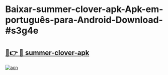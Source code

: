 # Baixar-summer-clover-apk-Apk-em-português​-para-Android-Download-#s3g4e

# <h2><a href="https://ainizakaria.my?title=summer-clover-apk&ref=24M">🔗👉 🔴 summer-clover-apk</a></h2>

[![acn](https://github.com/user-attachments/assets/0f9c940e-d8b0-45ae-aac7-cd30a18b3e1c)](https://ainizakaria.my?title=summer-clover-apk&ref=24M)

